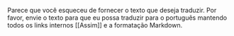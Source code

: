 Parece que você esqueceu de fornecer o texto que deseja traduzir. Por favor, envie o texto para que eu possa traduzir para o português mantendo todos os links internos [[Assim]] e a formatação Markdown.